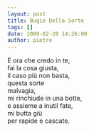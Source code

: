 ```yaml
---
layout: post
title: Bugie Della Sorte
tags: []
date: 2009-02-28 14:26:00
author: pietro
---
```

E ora che credo in te,<br/>fai la cosa giusta,<br/>il caso più non basta,<br/>questa sorte<br/>malvagia,<br/>mi rinchiude in una botte,<br/>e assieme a inutil fate,<br/>mi butta giù<br/>per rapide e cascate.

